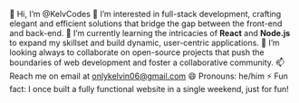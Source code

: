 👋 Hi, I’m @KelvCodes
👀 I’m interested in full-stack development, crafting elegant and efficient solutions that bridge the gap between the front-end and back-end.
🌱 I’m currently learning the intricacies of **React** and **Node.js** to expand my skillset and build dynamic, user-centric applications.
💞️ I’m looking always to collaborate on open-source projects that push the boundaries of web development and foster a collaborative community.
📫 Reach me on email at onlykelvin06@gmail.com 
😄 Pronouns: he/him
⚡ Fun fact: I once built a fully functional website in a single weekend, just for fun!

<!---
KelvCodes/KelvCodes is a ✨ special ✨ repository because its `README.md` (this file) appears on your GitHub profile.
You can click the Preview link to take a look at your changes.
--->

